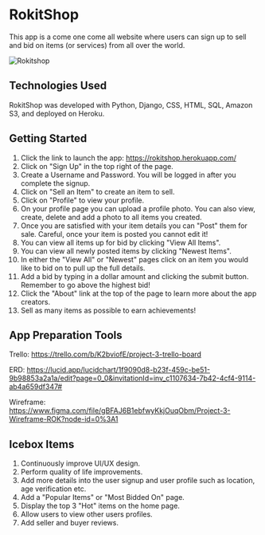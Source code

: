 # RokitShop

This app is a come one come all website where users can sign up to sell and bid on items (or services) from all over the world. 

![Rokitshop](https://user-images.githubusercontent.com/103070722/180294390-e7ec806e-6a06-4b8a-bd52-cf1373628dbd.png)

## Technologies Used

RokitShop was developed with Python, Django, CSS, HTML, SQL, Amazon S3, and deployed on Heroku.

## Getting Started

1. Click the link to launch the app: https://rokitshop.herokuapp.com/
2. Click on "Sign Up" in the top right of the page.
3. Create a Username and Password. You will be logged in after you complete the signup.
4. Click on "Sell an Item" to create an item to sell.
5. Click on "Profile" to view your profile.
6. On your profile page you can upload a profile photo. You can also view, create, delete and add a photo to all items you created.
7. Once you are satisfied with your item details you can "Post" them for sale. Careful, once your item is posted you cannot edit it!
8. You can view all items up for bid by clicking "View All Items".
9. You can view all newly posted items by clicking "Newest Items".
10. In either the "View All" or "Newest" pages click on an item you would like to bid on to pull up the full details.
11. Add a bid by typing in a dollar amount and clicking the submit button. Remember to go above the highest bid!
12. Click the "About" link at the top of the page to learn more about the app creators.
13. Sell as many items as possible to earn achievements! 

## App Preparation Tools

Trello: https://trello.com/b/K2bviofE/project-3-trello-board

ERD: https://lucid.app/lucidchart/1f9090d8-b23f-459c-be51-9b98853a2a1a/edit?page=0_0&invitationId=inv_c1107634-7b42-4cf4-9114-ab4a659df347#

Wireframe: https://www.figma.com/file/gBFAJ6B1ebfwyKkjOuqObm/Project-3-Wireframe-ROK?node-id=0%3A1

## Icebox Items

1. Continuously improve UI/UX design.
2. Perform quality of life improvements.
3. Add more details into the user signup and user profile such as location, age verification etc.
4. Add a "Popular Items" or "Most Bidded On" page.
5. Display the top 3 "Hot" items on the home page.
6. Allow users to view other users profiles.
7. Add seller and buyer reviews.